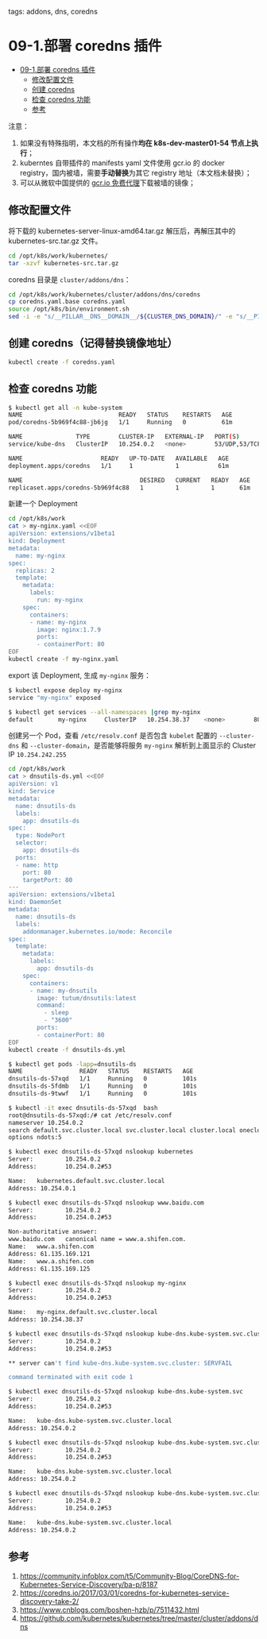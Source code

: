 tags: addons, dns, coredns

# 09-1.部署 coredns 插件

<!-- TOC -->

- [09-1.部署 coredns 插件](#09-1部署-coredns-插件)
    - [修改配置文件](#修改配置文件)
    - [创建 coredns](#创建-coredns)
    - [检查 coredns 功能](#检查-coredns-功能)
    - [参考](#参考)

<!-- /TOC -->

注意：
1. 如果没有特殊指明，本文档的所有操作**均在 k8s-dev-master01-54 节点上执行**；
2. kuberntes 自带插件的 manifests yaml 文件使用 gcr.io 的 docker registry，国内被墙，需要**手动替换**为其它 registry 地址（本文档未替换）；
3. 可以从微软中国提供的 [gcr.io 免费代理](http://mirror.azure.cn/help/gcr-proxy-cache.html)下载被墙的镜像；

## 修改配置文件

将下载的 kubernetes-server-linux-amd64.tar.gz 解压后，再解压其中的 kubernetes-src.tar.gz 文件。

``` bash
cd /opt/k8s/work/kubernetes/
tar -xzvf kubernetes-src.tar.gz
```

coredns 目录是 `cluster/addons/dns`：

```bash
cd /opt/k8s/work/kubernetes/cluster/addons/dns/coredns
cp coredns.yaml.base coredns.yaml
source /opt/k8s/bin/environment.sh
sed -i -e "s/__PILLAR__DNS__DOMAIN__/${CLUSTER_DNS_DOMAIN}/" -e "s/__PILLAR__DNS__SERVER__/${CLUSTER_DNS_SVC_IP}/" coredns.yaml
```

## 创建 coredns（记得替换镜像地址）

``` bash
kubectl create -f coredns.yaml
```

## 检查 coredns 功能

``` bash
$ kubectl get all -n kube-system
NAME                           READY   STATUS    RESTARTS   AGE
pod/coredns-5b969f4c88-jb6jg   1/1     Running   0          61m

NAME               TYPE        CLUSTER-IP   EXTERNAL-IP   PORT(S)                  AGE
service/kube-dns   ClusterIP   10.254.0.2   <none>        53/UDP,53/TCP,9153/TCP   61m

NAME                      READY   UP-TO-DATE   AVAILABLE   AGE
deployment.apps/coredns   1/1     1            1           61m

NAME                                 DESIRED   CURRENT   READY   AGE
replicaset.apps/coredns-5b969f4c88   1         1         1       61m
```

新建一个 Deployment

``` bash
cd /opt/k8s/work
cat > my-nginx.yaml <<EOF
apiVersion: extensions/v1beta1
kind: Deployment
metadata:
  name: my-nginx
spec:
  replicas: 2
  template:
    metadata:
      labels:
        run: my-nginx
    spec:
      containers:
      - name: my-nginx
        image: nginx:1.7.9
        ports:
        - containerPort: 80
EOF
kubectl create -f my-nginx.yaml
```

export 该 Deployment, 生成 `my-nginx` 服务：

``` bash
$ kubectl expose deploy my-nginx
service "my-nginx" exposed

$ kubectl get services --all-namespaces |grep my-nginx
default       my-nginx     ClusterIP   10.254.38.37    <none>        80/TCP                   7s
```

创建另一个 Pod，查看 `/etc/resolv.conf` 是否包含 `kubelet` 配置的 `--cluster-dns` 和 `--cluster-domain`，是否能够将服务 `my-nginx` 解析到上面显示的 Cluster IP `10.254.242.255`

``` bash
cd /opt/k8s/work
cat > dnsutils-ds.yml <<EOF
apiVersion: v1
kind: Service
metadata:
  name: dnsutils-ds
  labels:
    app: dnsutils-ds
spec:
  type: NodePort
  selector:
    app: dnsutils-ds
  ports:
  - name: http
    port: 80
    targetPort: 80
---
apiVersion: extensions/v1beta1
kind: DaemonSet
metadata:
  name: dnsutils-ds
  labels:
    addonmanager.kubernetes.io/mode: Reconcile
spec:
  template:
    metadata:
      labels:
        app: dnsutils-ds
    spec:
      containers:
      - name: my-dnsutils
        image: tutum/dnsutils:latest
        command:
          - sleep
          - "3600"
        ports:
        - containerPort: 80
EOF
kubectl create -f dnsutils-ds.yml
```

``` bash
$ kubectl get pods -lapp=dnsutils-ds
NAME                READY   STATUS    RESTARTS   AGE
dnsutils-ds-57xqd   1/1     Running   0          101s
dnsutils-ds-5fdmb   1/1     Running   0          101s
dnsutils-ds-9twwf   1/1     Running   0          101s
```

``` bash
$ kubectl -it exec dnsutils-ds-57xqd  bash
root@dnsutils-ds-57xqd:/# cat /etc/resolv.conf
nameserver 10.254.0.2
search default.svc.cluster.local svc.cluster.local cluster.local onecloud.local
options ndots:5
```

``` bash
$ kubectl exec dnsutils-ds-57xqd nslookup kubernetes
Server:         10.254.0.2
Address:        10.254.0.2#53

Name:   kubernetes.default.svc.cluster.local
Address: 10.254.0.1
```

``` bash
$ kubectl exec dnsutils-ds-57xqd nslookup www.baidu.com
Server:         10.254.0.2
Address:        10.254.0.2#53

Non-authoritative answer:
www.baidu.com   canonical name = www.a.shifen.com.
Name:   www.a.shifen.com
Address: 61.135.169.121
Name:   www.a.shifen.com
Address: 61.135.169.125
```

``` bash
$ kubectl exec dnsutils-ds-57xqd nslookup my-nginx
Server:         10.254.0.2
Address:        10.254.0.2#53

Name:   my-nginx.default.svc.cluster.local
Address: 10.254.38.37
```

``` bash
$ kubectl exec dnsutils-ds-57xqd nslookup kube-dns.kube-system.svc.cluster
Server:         10.254.0.2
Address:        10.254.0.2#53

** server can't find kube-dns.kube-system.svc.cluster: SERVFAIL

command terminated with exit code 1
```

``` bash
$ kubectl exec dnsutils-ds-57xqd nslookup kube-dns.kube-system.svc
Server:         10.254.0.2
Address:        10.254.0.2#53

Name:   kube-dns.kube-system.svc.cluster.local
Address: 10.254.0.2
```

``` bash
$ kubectl exec dnsutils-ds-57xqd nslookup kube-dns.kube-system.svc.cluster.local
Server:         10.254.0.2
Address:        10.254.0.2#53

Name:   kube-dns.kube-system.svc.cluster.local
Address: 10.254.0.2
```

``` bash
$ kubectl exec dnsutils-ds-57xqd nslookup kube-dns.kube-system.svc.cluster.local.
Server:         10.254.0.2
Address:        10.254.0.2#53

Name:   kube-dns.kube-system.svc.cluster.local
Address: 10.254.0.2
```

## 参考

1. https://community.infoblox.com/t5/Community-Blog/CoreDNS-for-Kubernetes-Service-Discovery/ba-p/8187
1. https://coredns.io/2017/03/01/coredns-for-kubernetes-service-discovery-take-2/
1. https://www.cnblogs.com/boshen-hzb/p/7511432.html
1. https://github.com/kubernetes/kubernetes/tree/master/cluster/addons/dns